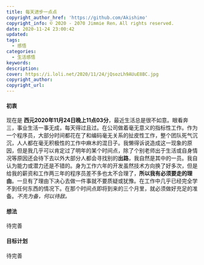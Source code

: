 ```yaml
---
title: 每天进步一点点
copyright_author_href: 'https://github.com/Akishimo'
copyright_info: © 2020 - 2070 Jimmie Ren，All rights reserved.
date: 2020-11-24 23:00:42
updated:
tags:
  - 感悟
categories:
  - 生活感悟
keywords:
description:
cover: https://i.loli.net/2020/11/24/jQsozLh9AUuE8BC.jpg
copyright_author:
copyright_url:
---
```


#### 初衷
现在是 **西元2020年11月24日晚上11点03分**，最近生活总是很不如意。眼看奔三，事业生活一事无成，每天得过且过。在公司做着毫无意义的指标性工作。作为一个程序员，大部分时间都花在了和编码毫无关系的扯皮性工作，整个团队死气沉沉，人人都在毫无积极性的工作中麻木的混日子。我懒得诉说造成这一现象的原因，但是我几乎可以肯定过了明年的某个时间点，除了个别老师出于生活或自身情况等原因还会待下去以外大部分人都会寻找别的**出路**，我自然是其中的一员。我自认为能力或潜力还是不错的。身为工作六年的开发虽然技术方向换了好多次，但是给我的薪资和工作两三年的程序员差不多也太不合理了，**所以我有必须要走的理由**。一旦有了理由下决心去做一件事就不要质疑或犹豫。在工作中几乎已经完全学不到任何东西的情况下。在那个时间点即将到来的三个月里，就必须做好充足的准备。*不先为备，何以待敌。*

#### 想法
待完善

#### 目标计划
待完善

